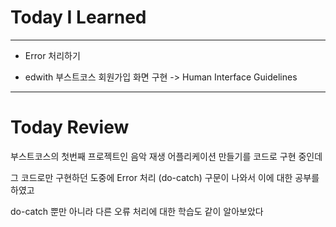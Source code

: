 # Today I Learned

---

- Error 처리하기

- edwith 부스트코스 회원가입 화면 구현 ->  Human Interface Guidelines

---

# Today Review

부스트코스의 첫번째 프로젝트인 음악 재생 어플리케이션 만들기를 코드로 구현 중인데

그 코드로만 구현하던 도중에 Error 처리 (do-catch) 구문이 나와서 이에 대한 공부를 하였고

do-catch 뿐만 아니라 다른 오류 처리에 대한 학습도 같이 알아보았다

